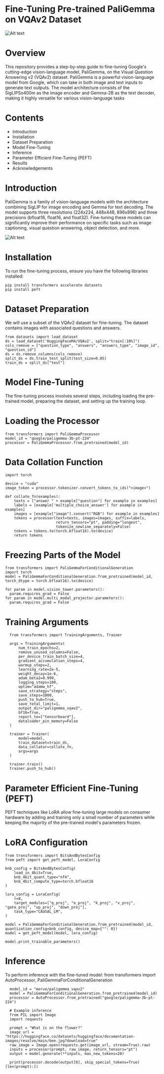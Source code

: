 # Fine-Tuning Pre-trained PaliGemma on VQAv2 Dataset

![Alt text](https://github.com/Biruk-Abere/Fine-tune-PailGemma-on-VQAv2-Dataset/blob/main/Screenshot%20from%202024-06-04%2017-53-47.png)


# Overview

This repository provides a step-by-step guide to fine-tuning Google's cutting-edge vision-language model, PaliGemma, on the Visual Question Answering v2 (VQAv2) dataset. PaliGemma is a powerful vision-language model from Google, which can take in both image and text inputs to generate text outputs. The model architecture consists of the SigLIPSo400m as the image encoder and Gemma-2B as the text decoder, making it highly versatile for various vision-language tasks

# Contents

 - Introduction
 - Installation
 - Dataset Preparation
 - Model Fine-Tuning
 - Inference
 - Parameter Efficient Fine-Tuning (PEFT)
 - Results
 - Acknowledgements

# Introduction

PaliGemma is a family of vision-language models with the architecture combining SigLIP for image encoding and Gemma for text decoding. The model supports three resolutions (224x224, 448x448, 896x896) and three precisions (bfloat16, float16, and float32). Fine-tuning these models can significantly improve their performance on specific tasks such as image captioning, visual question answering, object detection, and more.

![Alt text](https://github.com/Biruk-Abere/Fine-tune-PailGemma-on-VQAv2-Dataset/blob/main/Screenshot%20from%202024-06-04%2017-57-54.png)


# Installation

To run the fine-tuning process, ensure you have the following libraries installed:

    pip install transformers accelerate datasets
    pip install peft

# Dataset Preparation

We will use a subset of the VQAv2 dataset for fine-tuning. The dataset contains images with associated questions and answers.

    from datasets import load_dataset
    ds = load_dataset('HuggingFaceM4/VQAv2', split="train[:10%]")
    cols_remove = ["question_type", "answers", "answers_type", "image_id", "question_id"]
    ds = ds.remove_columns(cols_remove)
    split_ds = ds.train_test_split(test_size=0.05)
    train_ds = split_ds["test"]

# Model Fine-Tuning

The fine-tuning process involves several steps, including loading the pre-trained model, preparing the dataset, and setting up the training loop.

# Loading the Processor


    from transformers import PaliGemmaProcessor
    model_id = "google/paligemma-3b-pt-224"
    processor = PaliGemmaProcessor.from_pretrained(model_id)

# Data Collation Function

    import torch

    device = "cuda"
    image_token = processor.tokenizer.convert_tokens_to_ids("<image>")

    def collate_fn(examples):
        texts = ["answer " + example["question"] for example in examples]
        labels = [example['multiple_choice_answer'] for example in examples]
        images = [example["image"].convert("RGB") for example in examples]
        tokens = processor(text=texts, images=images, suffix=labels,
                           return_tensors="pt", padding="longest",
                           tokenize_newline_separately=False)
        tokens = tokens.to(torch.bfloat16).to(device)
        return tokens

# Freezing Parts of the Model


    from transformers import PaliGemmaForConditionalGeneration
    import torch
    model = PaliGemmaForConditionalGeneration.from_pretrained(model_id, torch_dtype = torch.bfloat16).to(device)
    
    for param in model.vision_tower.parameters():
      param.requires_grad = False
    for param in model.multi_modal_projector.parameters():
      param.requires_grad = False

# Training Arguments 

      from transformers import TrainingArguments, Trainer
      
      args = TrainingArguments(
          num_train_epochs=2,
          remove_unused_columns=False,
          per_device_train_batch_size=4,
          gradient_accumulation_steps=4,
          warmup_steps=2,
          learning_rate=2e-5,
          weight_decay=1e-6,
          adam_beta2=0.999,
          logging_steps=100,
          optim="adamw_hf",
          save_strategy="steps",
          save_steps=1000,
          push_to_hub=True,
          save_total_limit=1,
          output_dir="paligemma_vqav2",
          bf16=True,
          report_to=["tensorboard"],
          dataloader_pin_memory=False
      )
      
      trainer = Trainer(
          model=model,
          train_dataset=train_ds,
          data_collator=collate_fn,
          args=args
      )
      
      trainer.train()
      trainer.push_to_hub()

  
# Parameter Efficient Fine-Tuning (PEFT)

PEFT techniques like LoRA allow fine-tuning large models on consumer hardware by adding and training only a small number of parameters while keeping the majority of the pre-trained model's parameters frozen.
# LoRA Configuration
    from transformers import BitsAndBytesConfig
    from peft import get_peft_model, LoraConfig
    
    bnb_config = BitsAndBytesConfig(
        load_in_4bit=True,
        bnb_4bit_quant_type="nf4",
        bnb_4bit_compute_type=torch.bfloat16
    )
    
    lora_config = LoraConfig(
        r=8,
        target_modules=["q_proj", "o_proj", "k_proj", "v_proj", "gate_proj", "up_proj", "down_proj"],
        task_type="CAUSAL_LM",
    )
    
    model = PaliGemmaForConditionalGeneration.from_pretrained(model_id, quantization_config=bnb_config, device_map={"": 0})
    model = get_peft_model(model, lora_config)

    model.print_trainable_parameters()

# Inference

To perform inference with the fine-tuned model:
      from transformers import AutoProcessor, PaliGemmaForConditionalGeneration
      
      model_id = "merve/paligemma_vqav2"
      model = PaliGemmaForConditionalGeneration.from_pretrained(model_id)
      processor = AutoProcessor.from_pretrained("google/paligemma-3b-pt-224")
      
      # Example inference
      from PIL import Image
      import requests
      
      prompt = "What is on the flower?"
      image_url = "https://huggingface.co/datasets/huggingface/documentation-images/resolve/main/bee.jpg?download=true"
      raw_image = Image.open(requests.get(image_url, stream=True).raw)
      inputs = processor(prompt, raw_image, return_tensors="pt")
      output = model.generate(**inputs, max_new_tokens=20)
      
      print(processor.decode(output[0], skip_special_tokens=True)[len(prompt):])
